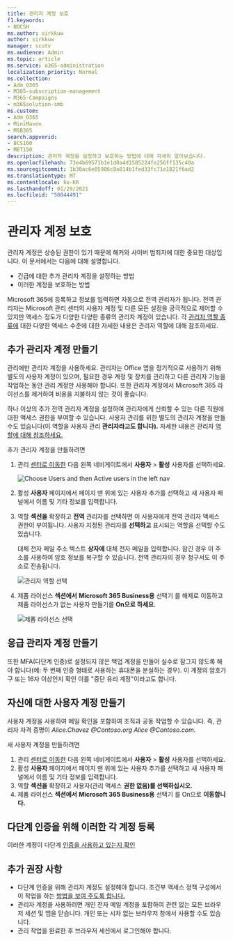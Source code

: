```yaml
---
title: 관리자 계정 보호
f1.keywords:
- NOCSH
ms.author: sirkkuw
author: sirkkuw
manager: scotv
ms.audience: Admin
ms.topic: article
ms.service: o365-administration
localization_priority: Normal
ms.collection:
- Adm_O365
- M365-subscription-management
- M365-Campaigns
- m365solution-smb
ms.custom:
- Adm_O365
- MiniMaven
- MSB365
search.appverid:
- BCS160
- MET150
description: 관리자 계정을 설정하고 보호하는 방법에 대해 자세히 알아보습니다.
ms.openlocfilehash: 73e4b69571b1e1d0a4d1585224fe256ff135c40a
ms.sourcegitcommit: 1b30ac6e05906c8a014b1fed33fc71e1821f6ad2
ms.translationtype: MT
ms.contentlocale: ko-KR
ms.lasthandoff: 01/29/2021
ms.locfileid: "50044491"
---
```

# <a name="protect-your-administrator-accounts"></a>관리자 계정 보호

관리자 계정은 상승된 권한이 있기 때문에 해커와 사이버 범죄자에 대한 중요한 대상입니다. 이 문서에서는 다음에 대해 설명합니다.

- 긴급에 대한 추가 관리자 계정을 설정하는 방법
- 이러한 계정을 보호하는 방법

Microsoft 365에 등록하고 정보를 입력하면 자동으로 전역 관리자가 됩니다. 전역 관리자는 Microsoft 관리 센터의 사용자 계정 및 다른 모든 설정을 궁극적으로 제어할 수 있지만 액세스 정도가 다양한 다양한 종류의 관리자 계정이 있습니다. 각 [관리자 역할 종류에](https://docs.microsoft.com/office365/admin/add-users/about-admin-roles) 대한 다양한 액세스 수준에 대한 자세한 내용은 관리자 역할에 대해 참조하세요.

## <a name="create-additional-admin-accounts"></a>추가 관리자 계정 만들기

관리에만 관리자 계정을 사용하세요. 관리자는 Office 앱을 정기적으로 사용하기 위해 별도의 사용자 계정이 있으며, 필요한 경우 계정 및 장치를 관리하고 다른 관리자 기능을 작업하는 동안 관리 계정만 사용해야 합니다. 또한 관리자 계정에서 Microsoft 365 라이선스를 제거하여 비용을 지불하지 않는 것이 좋습니다.

하나 이상의 추가 전역 관리자 계정을 설정하여 관리자에게 신뢰할 수 있는 다른 직원에 대한 액세스 권한을 부여할 수 있습니다. 사용자 관리를 위한 별도의 관리자 계정을 만들 수도 있습니다(이 역할을 사용자 관리 **관리자라고도 합니다).** 자세한 내용은 관리자 [역할에 대해 참조하세요.](https://docs.microsoft.com/office365/admin/add-users/about-admin-roles)

추가 관리자 계정을 만들하려면

 1. 관리 <a href="https://go.microsoft.com/fwlink/p/?linkid=837890" target="_blank">센터로 이동한</a> 다음 왼쪽 네비게이트에서 **사용자** \> **활성** 사용자를 선택하세요.

    ![Choose Users and then Active users in the left nav](../media/Activeusers.png)

 2. 활성 **사용자** 페이지에서 페이지  맨 위에 있는 사용자 추가를 선택하고  새 사용자 패널에서 이름 및 기타 정보를 입력합니다.
 3. 역할 **섹션을** 확장하고 **전역** 관리자를 선택하면 이 사용자에게 전역 관리자 액세스 권한이 부여됩니다. 사용자 지정된 관리자를 **선택하고** 표시되는 역할을 선택할 수도 있습니다.

    대체 전자 메일 주소 텍스트 **상자에** 대체 전자 메일을 입력합니다. 잠긴 경우 이 주소를 사용하여 암호 정보를 복구할 수 있습니다. 전역 관리자의 경우 청구서도 이 주소로 전송됩니다.

    ![관리자 역할 선택](../media/adminroles.png)

 4. 제품 라이선스 **섹션에서** **Microsoft 365 Business용** 선택기  를  해제로 이동하고 제품 라이선스가 없는 사용자 만들기를 **On으로 하세요.**

    ![제품 라이선스 선택](../media/productlicense.png)

## <a name="create-an-emergency-admin-account"></a>응급 관리자 계정 만들기

또한 MFA(다단계 인증)로 설정되지 않은 백업 계정을 만들어 실수로 잠그지 않도록 해야 합니다(예: 두 번째 인증 형태로 사용하는 휴대폰을 분실하는 경우). 이 계정의 암호가 구 또는 16자 이상인지 확인 이를 "중단 유리 계정"이라고도 합니다.

## <a name="create-a-user-account-for-yourself"></a>자신에 대한 사용자 계정 만들기

사용자 계정을 사용하여 메일 확인을 포함하여 조직과 공동 작업할 수 있습니다. 즉, 관리자 자격 증명이 *Alice.Chavez <span></span> @Contoso.org Alice* *<span></span> @Contoso.com.*

새 사용자 계정을 만들하려면

1. 관리 <a href="https://go.microsoft.com/fwlink/p/?linkid=837890" target="_blank">센터로 이동한</a> 다음 왼쪽 네비게이트에서 **사용자** \> **활성** 사용자를 선택하세요.
2. 활성 **사용자** 페이지에서 페이지  맨 위에 있는 사용자 추가를 선택하고  새 사용자 패널에서 이름 및 기타 정보를 입력합니다.
3. 역할 **섹션을** 확장하고 사용자(관리 액세스 **권한 없음)를 선택하십시오.**
4. 제품 라이선스 **섹션에서** **Microsoft 365 Business용** 선택기 를 On으로 **이동합니다.**

## <a name="register-each-of-these-accounts-for-multi-factor-authentication"></a>다단계 인증을 위해 이러한 각 계정 등록

이러한 계정이 다단계 [인증을 사용하고 있는지 확인](m365-campaigns-multifactor-authenication.md)

## <a name="additional-recommendations"></a>추가 권장 사항

- 다단계 인증을 위해 관리자 계정도 설정해야 합니다. 조건부 액세스 정책 구성에서 이 작업을 하는 [방법을 보여 주도록 합니다.](m365-campaigns-conditional-access.md)
- 관리자 계정을 사용하려면 개인 전자 메일 계정을 포함하여 관련 없는 모든 브라우저 세션 및 앱을 닫습니다. 개인 또는 시차 없는 브라우저 창에서 사용할 수도 있습니다.
- 관리 작업을 완료한 후 브라우저 세션에서 로그인해야 합니다.
